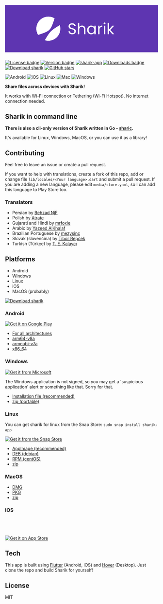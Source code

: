 # ![App logo](media/banner.png)
[![License badge](https://img.shields.io/github/license/marchellodev/sharik)](https://github.com/marchellodev/sharik/blob/master/LICENSE)
[![Version badge](https://img.shields.io/github/v/release/marchellodev/sharik)](https://github.com/marchellodev/sharik/releases)
[![sharik-app](https://snapcraft.io//sharik-app/badge.svg)](https://snapcraft.io/sharik-app)
[![Downloads badge](https://img.shields.io/github/downloads/marchellodev/sharik/total)](https://github.com/marchellodev/sharik/releases)
[![Download sharik](https://img.shields.io/sourceforge/dt/sharik.svg)](https://sourceforge.net/projects/sharik/files/latest/download)
[![GitHub stars](https://img.shields.io/github/stars/marchellodev/sharik?style=social)](https://github.com/marchellodev/sharik/stargazers)

![Android](https://img.shields.io/badge/OS-Android-informational?logo=Android)
![iOS](https://img.shields.io/badge/OS-Windows-informational?logo=ios)
![Linux](https://img.shields.io/badge/OS-Linux-informational?logo=linux)
![Mac](https://img.shields.io/badge/OS-Mac-informational?logo=apple)
![Windows](https://img.shields.io/badge/OS-Windows-informational?logo=windows)

**Share files across devices with Sharik!**

It works with Wi-Fi connection or Tethering (Wi-Fi Hotspot). No internet connection needed.


## Sharik in command line

**There is also a cli-only version of Sharik written in Go - [sharic](https://github.com/marchellodev/sharic).**

It's available for Linux, Windows, MacOS, or you can use it as a library!


## Contributing
Feel free to leave an issue or create a pull request.

If you want to help with translations, create a fork of this repo, add or change file `lib/locales/<Your language>.dart` and submit a pull request.
If you are adding a new language, please edit `media/store.yaml`, so I can add this language to Play Store too.

### Translators

- Persian by [Behzad NjF](https://github.com/behzad-njf)
- Polish by [Atrate](https://github.com/Atrate)
- Gujarati and Hindi by [mrfoxie](https://github.com/mrfoxie)
- Arabic by [Yazeed AlKhalaf](https://github.com/YazeedAlKhalaf)
- Brazilian Portuguese by [mezysinc](https://github.com/mezysinc)
- Slovak (slovenčina) by [Tibor Repček](https://github.com/tiborepcek/)
- Turkish (Türkçe) by [T. E. Kalaycı](https://github.com/tekrei/)

## Platforms
- Android
- Windows
- Linux
- iOS
- MacOS (probably)

[![Download sharik](https://a.fsdn.com/con/app/sf-download-button)](https://sourceforge.net/projects/sharik/files/v2.5/)


### Android
<a href='https://play.google.com/store/apps/details?id=dev.marchello.sharik&pcampaignid=pcampaignidMKT-Other-global-all-co-prtnr-py-PartBadge-Mar2515-1'><img alt='Get it on Google Play' src='https://play.google.com/intl/en_us/badges/static/images/badges/en_badge_web_generic.png' width="200"/></a>

- [For all architectures](https://github.com/marchellodev/sharik/releases/download/v2.5/sharik_v2.5_android.apk)
- [arm64-v8a](https://github.com/marchellodev/sharik/releases/download/v2.5/sharik_v2.5_android_arm64_v8a.apk)
- [armeabi-v7a](https://github.com/marchellodev/sharik/releases/download/v2.5/sharik_v2.5_android_armeabi_v7a.apk)
- [x86_64](https://github.com/marchellodev/sharik/releases/download/v2.5/sharik_v2.5_android_x86_64.apk)


### Windows
<a href='//www.microsoft.com/store/apps/9NGCLB7JSPR9?cid=storebadge&ocid=badge'><img src='https://developer.microsoft.com/ru-ru/store/badges/images/English_get-it-from-MS.png' alt='Get it from Microsoft' width='200'/></a>


The Windows application is not signed, so you may get a 'suspicious application' alert or something like that. Sorry for that.

- [Installation file (recommended)](https://github.com/marchellodev/sharik/releases/download/v2.5/sharik_v2.5_windows.msi)
- [zip (portable)](https://github.com/marchellodev/sharik/releases/download/v2.5/sharik_v2.5_windows.zip)


### Linux

You can get sharik for linux from the Snap Store:
`sudo snap install sharik-app`

[![Get it from the Snap Store](https://snapcraft.io/static/images/badges/en/snap-store-black.svg)](https://snapcraft.io/sharik-app)

- [AppImage (recommended)](https://github.com/marchellodev/sharik/releases/download/v2.5/sharik_v2.5_linux.AppImage)
- [DEB (debian)](https://github.com/marchellodev/sharik/releases/download/v2.5/sharik_v2.5_linux.deb)
- [RPM (centOS)](https://github.com/marchellodev/sharik/releases/download/v2.5/sharik_v2.5_linux.rpm)
- [zip](https://github.com/marchellodev/sharik/releases/download/v2.5/sharik_v2.5_linux.zip)


### MacOS
- [DMG](https://github.com/marchellodev/sharik/releases/download/v2.5/sharik_v2.5_darwin.dmg)
- [PKG](https://github.com/marchellodev/sharik/releases/download/v2.5/sharik_v2.5_darwin.pkg)
- [zip](https://github.com/marchellodev/sharik/releases/download/v2.5/sharik_v2.5_darwin.zip)


### iOS
<a href="https://apps.apple.com/app/id1531473857" style="display:inline-block;overflow:hidden;background:url(https://linkmaker.itunes.apple.com/en-us/badge-lrg.svg?releaseDate=2019-10-03&kind=iossoftware&bubble=ios_apps) no-repeat;width:135px;height:40px;"></a>

<a href='https://apps.apple.com/app/id1531473857'><img alt='Get it on App Store' src='https://linkmaker.itunes.apple.com/en-us/badge-lrg.svg?releaseDate=2019-10-03&kind=iossoftware&bubble=ios_apps' width="200"/></a>


## Tech
This app is built using [Flutter](https://flutter.dev) (Android, iOS) and [Hover](https://hover.build) (Desktop). Just clone the repo and build Sharik for yourself!

## License
MIT
